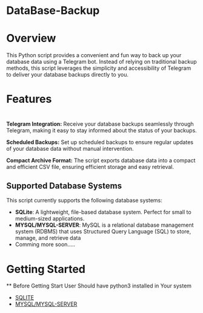 # DataBase-Backup
<h1>Overview</h1>

This Python script provides a convenient and fun way to back up your database data using a Telegram bot. Instead of relying on traditional backup methods, this script leverages the simplicity and accessibility of Telegram to deliver your database backups directly to you.

<h1>Features<h1></h1>
<b>Telegram Integration:</b> Receive your database backups seamlessly through Telegram, making it easy to stay informed about the status of your backups.

<b>Scheduled Backups:</b> Set up scheduled backups to ensure regular updates of your database data without manual intervention.

<b>Compact Archive Format:</b> The script exports database data into a compact and efficient CSV file, ensuring efficient storage and easy retrieval.

## Supported Database Systems

This script currently supports the following database systems:

- **SQLite**: A lightweight, file-based database system. Perfect for small to medium-sized applications.
- **MYSQL/MYSQL-SERVER**: MySQL is a relational database management system (RDBMS) that uses Structured Query Language (SQL) to store, manage, and retrieve data
- Comming more soon.....

<h1>Getting Started</h1>

  ** Before Getting Start User Should have python3 installed in Your system 

- [SQLITE](sqlite_backup/DBSQLITE.md)
- [MYSQL/MYSQL-SERVER](mysql_backup/MYSQL.md)

